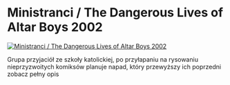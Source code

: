Ministranci / The Dangerous Lives of Altar Boys 2002 
=============
[![Ministranci / The Dangerous Lives of Altar Boys 2002 ](http://vidos.pl/images/player.gif)](http://vidos.pl/ministranci-the-dangerous-lives-of-altar-boys-2002)

 Grupa przyjaciół ze szkoły katolickiej, po przyłapaniu na rysowaniu nieprzyzwoitych komiksów planuje napad, który przewyższy ich poprzedni zobacz pełny opis

